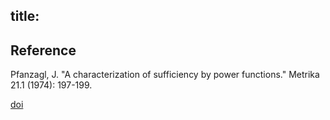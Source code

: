 title: 
---

## Reference

Pfanzagl, J. "A characterization of sufficiency by power functions." Metrika 21.1 (1974): 197-199.


[doi](https://doi.org/10.1007/BF01893900)

